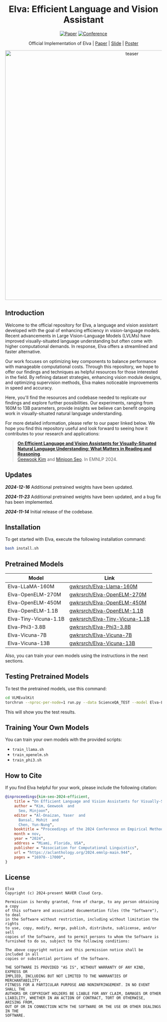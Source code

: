 <div align="center">

# Elva: Efficient Language and Vision Assistant
[![Paper](https://img.shields.io/badge/Paper-arxiv.2406.11823-red)](https://arxiv.org/abs/2406.11823)
[![Conference](https://img.shields.io/badge/EMNLP-2024-blue)](#how-to-cite)

Official Implementation of Elva | [Paper](https://arxiv.org/abs/2406.11823) | [Slide](https://docs.google.com/presentation/d/1SfPHqJs7v38_IvNDcvrWnhIQU2AjzXxHmCdflz_wDaw/edit?usp=sharing) | [Poster](https://docs.google.com/presentation/d/1FiRnXL4sp3rBoHdYMQYt4PruFrNR1x5EjGQye_uB3Jk/edit?usp=sharing)

<img width="800" alt="teaser" src="https://github.com/user-attachments/assets/2ebe381e-7a3c-4a0d-b299-2e2a216f1290">

</div>

## Introduction

Welcome to the official repository for Elva, a language and vision assistant developed with the goal of enhancing efficiency in vision-language models. Recent advancements in Large Vision-Language Models (LVLMs) have improved visually-situated language understanding but often come with higher computational demands. In response, Elva offers a streamlined and faster alternative.

Our work focuses on optimizing key components to balance performance with manageable computational costs. Through this repository, we hope to offer our findings and techniques as helpful resources for those interested in the field. By refining dataset strategies, enhancing vision module designs, and optimizing supervision methods, Elva makes noticeable improvements in speed and accuracy.

Here, you'll find the resources and codebase needed to replicate our findings and explore further possibilities. Our experiments, ranging from 160M to 13B parameters, provide insights we believe can benefit ongoing work in visually-situated natural language understanding.

For more detailed information, please refer to our paper linked below. We hope you find this repository useful and look forward to seeing how it contributes to your research and applications:<br>
> [**On Efficient Language and Vision Assistants for Visually-Situated Natural Language Understanding: What Matters in Reading and Reasoning**](https://arxiv.org/abs/2406.11823).<br>
> [Geewook Kim](https://geewook.kim) and [Minjoon Seo](https://scholar.google.com/citations?user=zYze5fIAAAAJ). In EMNLP 2024.

## Updates

**_2024-12-16_** Additional pretrained weights have been updated.

**_2024-11-23_** Additional pretrained weights have been updated, and a bug fix has been implemented.

**_2024-11-14_** Initial release of the codebase.

## Installation

To get started with Elva, execute the following installation command:

```bash
bash install.sh
```

## Pretrained Models

| Model               | Link |
|---------------------|------|
| Elva-LLaMA-160M       | [gwkrsrch/Elva-Llama-160M](https://huggingface.co/gwkrsrch/Elva-Llama-160M) |
| Elva-OpenELM-270M     | [gwkrsrch/Elva-OpenELM-270M](https://huggingface.co/gwkrsrch/Elva-OpenELM-270M) |
| Elva-OpenELM-450M     | [gwkrsrch/Elva-OpenELM-450M](https://huggingface.co/gwkrsrch/Elva-OpenELM-450M) |
| Elva-OpenELM-1.1B     | [gwkrsrch/Elva-OpenELM-1.1B](https://huggingface.co/gwkrsrch/Elva-OpenELM-1.1B) |
| Elva-Tiny-Vicuna-1.1B | [gwkrsrch/Elva-Tiny-Vicuna-1.1B](https://huggingface.co/gwkrsrch/Elva-Tiny-Vicuna-1.1B) |
| Elva-Phi3-3.8B        | [gwkrsrch/Elva-Phi3-3.8B](https://huggingface.co/gwkrsrch/Elva-Phi3-3.8B) |
| Elva-Vicuna-7B        | [gwkrsrch/Elva-Vicuna-7B](https://huggingface.co/gwkrsrch/Elva-Vicuna-7B) |
| Elva-Vicuna-13B       | [gwkrsrch/Elva-Vicuna-13B](https://huggingface.co/gwkrsrch/Elva-Vicuna-13B) |

Also, you can train your own models using the instructions in the next sections.

## Testing Pretrained Models

To test the pretrained models, use this command:

```bash
cd VLMEvalKit
torchrun --nproc-per-node=1 run.py --data ScienceQA_TEST --model Elva-Llama-160M
```

This will show you the test results.

## Training Your Own Models

You can train your own models with the provided scripts:
- `train_llama.sh`
- `train_openelm.sh`
- `train_phi3.sh`

## How to Cite

If you find Elva helpful for your work, please include the following citation:

```bibtex
@inproceedings{kim-seo-2024-efficient,
    title = "On Efficient Language and Vision Assistants for Visually-Situated Natural Language Understanding: What Matters in Reading and Reasoning",
    author = "Kim, Geewook  and
      Seo, Minjoon",
    editor = "Al-Onaizan, Yaser  and
      Bansal, Mohit  and
      Chen, Yun-Nung",
    booktitle = "Proceedings of the 2024 Conference on Empirical Methods in Natural Language Processing",
    month = nov,
    year = "2024",
    address = "Miami, Florida, USA",
    publisher = "Association for Computational Linguistics",
    url = "https://aclanthology.org/2024.emnlp-main.944",
    pages = "16978--17000",
}
```

## License
```
Elva
Copyright (c) 2024-present NAVER Cloud Corp.

Permission is hereby granted, free of charge, to any person obtaining a copy
of this software and associated documentation files (the "Software"), to deal
in the Software without restriction, including without limitation the rights
to use, copy, modify, merge, publish, distribute, sublicense, and/or sell
copies of the Software, and to permit persons to whom the Software is
furnished to do so, subject to the following conditions:

The above copyright notice and this permission notice shall be included in all
copies or substantial portions of the Software.

THE SOFTWARE IS PROVIDED "AS IS", WITHOUT WARRANTY OF ANY KIND, EXPRESS OR
IMPLIED, INCLUDING BUT NOT LIMITED TO THE WARRANTIES OF MERCHANTABILITY,
FITNESS FOR A PARTICULAR PURPOSE AND NONINFRINGEMENT. IN NO EVENT SHALL THE
AUTHORS OR COPYRIGHT HOLDERS BE LIABLE FOR ANY CLAIM, DAMAGES OR OTHER
LIABILITY, WHETHER IN AN ACTION OF CONTRACT, TORT OR OTHERWISE, ARISING FROM,
OUT OF OR IN CONNECTION WITH THE SOFTWARE OR THE USE OR OTHER DEALINGS IN THE
SOFTWARE.
```
